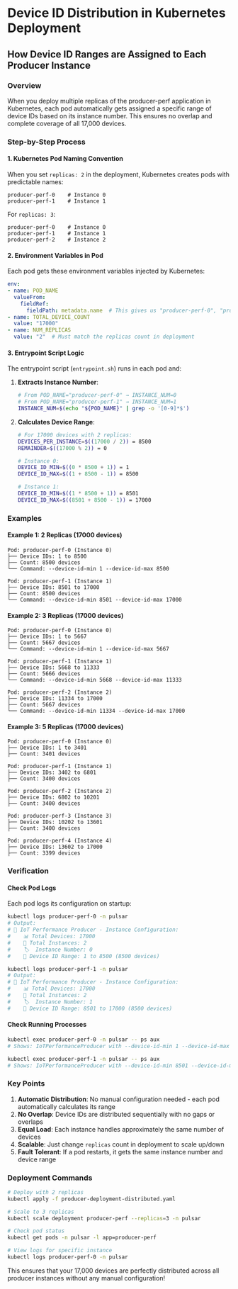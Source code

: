 # Device ID Distribution in Kubernetes Deployment

## How Device ID Ranges are Assigned to Each Producer Instance

### Overview
When you deploy multiple replicas of the producer-perf application in Kubernetes, each pod automatically gets assigned a specific range of device IDs based on its instance number. This ensures no overlap and complete coverage of all 17,000 devices.

### Step-by-Step Process

#### 1. **Kubernetes Pod Naming Convention**
When you set `replicas: 2` in the deployment, Kubernetes creates pods with predictable names:
```
producer-perf-0    # Instance 0
producer-perf-1    # Instance 1
```

For `replicas: 3`:
```
producer-perf-0    # Instance 0
producer-perf-1    # Instance 1  
producer-perf-2    # Instance 2
```

#### 2. **Environment Variables in Pod**
Each pod gets these environment variables injected by Kubernetes:
```yaml
env:
- name: POD_NAME
  valueFrom:
    fieldRef:
      fieldPath: metadata.name  # This gives us "producer-perf-0", "producer-perf-1", etc.
- name: TOTAL_DEVICE_COUNT
  value: "17000"
- name: NUM_REPLICAS
  value: "2"  # Must match the replicas count in deployment
```

#### 3. **Entrypoint Script Logic**
The entrypoint script (`entrypoint.sh`) runs in each pod and:

1. **Extracts Instance Number**:
   ```bash
   # From POD_NAME="producer-perf-0" → INSTANCE_NUM=0
   # From POD_NAME="producer-perf-1" → INSTANCE_NUM=1
   INSTANCE_NUM=$(echo "${POD_NAME}" | grep -o '[0-9]*$')
   ```

2. **Calculates Device Range**:
   ```bash
   # For 17000 devices with 2 replicas:
   DEVICES_PER_INSTANCE=$((17000 / 2)) = 8500
   REMAINDER=$((17000 % 2)) = 0
   
   # Instance 0:
   DEVICE_ID_MIN=$((0 * 8500 + 1)) = 1
   DEVICE_ID_MAX=$((1 + 8500 - 1)) = 8500
   
   # Instance 1:
   DEVICE_ID_MIN=$((1 * 8500 + 1)) = 8501  
   DEVICE_ID_MAX=$((8501 + 8500 - 1)) = 17000
   ```

### Examples

#### Example 1: 2 Replicas (17000 devices)
```
Pod: producer-perf-0 (Instance 0)
├── Device IDs: 1 to 8500
├── Count: 8500 devices
└── Command: --device-id-min 1 --device-id-max 8500

Pod: producer-perf-1 (Instance 1)  
├── Device IDs: 8501 to 17000
├── Count: 8500 devices
└── Command: --device-id-min 8501 --device-id-max 17000
```

#### Example 2: 3 Replicas (17000 devices)
```
Pod: producer-perf-0 (Instance 0)
├── Device IDs: 1 to 5667
├── Count: 5667 devices
└── Command: --device-id-min 1 --device-id-max 5667

Pod: producer-perf-1 (Instance 1)
├── Device IDs: 5668 to 11333  
├── Count: 5666 devices
└── Command: --device-id-min 5668 --device-id-max 11333

Pod: producer-perf-2 (Instance 2)
├── Device IDs: 11334 to 17000
├── Count: 5667 devices  
└── Command: --device-id-min 11334 --device-id-max 17000
```

#### Example 3: 5 Replicas (17000 devices)
```
Pod: producer-perf-0 (Instance 0)
├── Device IDs: 1 to 3401
├── Count: 3401 devices

Pod: producer-perf-1 (Instance 1)
├── Device IDs: 3402 to 6801
├── Count: 3400 devices

Pod: producer-perf-2 (Instance 2)
├── Device IDs: 6802 to 10201
├── Count: 3400 devices

Pod: producer-perf-3 (Instance 3)
├── Device IDs: 10202 to 13601
├── Count: 3400 devices

Pod: producer-perf-4 (Instance 4)
├── Device IDs: 13602 to 17000
├── Count: 3399 devices
```

### Verification

#### Check Pod Logs
Each pod logs its configuration on startup:
```bash
kubectl logs producer-perf-0 -n pulsar
# Output:
# 🚀 IoT Performance Producer - Instance Configuration:
#    📊 Total Devices: 17000
#    🔢 Total Instances: 2
#    🏷️  Instance Number: 0
#    📱 Device ID Range: 1 to 8500 (8500 devices)

kubectl logs producer-perf-1 -n pulsar  
# Output:
# 🚀 IoT Performance Producer - Instance Configuration:
#    📊 Total Devices: 17000
#    🔢 Total Instances: 2
#    🏷️  Instance Number: 1
#    📱 Device ID Range: 8501 to 17000 (8500 devices)
```

#### Check Running Processes
```bash
kubectl exec producer-perf-0 -n pulsar -- ps aux
# Shows: IoTPerformanceProducer with --device-id-min 1 --device-id-max 8500

kubectl exec producer-perf-1 -n pulsar -- ps aux  
# Shows: IoTPerformanceProducer with --device-id-min 8501 --device-id-max 17000
```

### Key Points

1. **Automatic Distribution**: No manual configuration needed - each pod automatically calculates its range
2. **No Overlap**: Device IDs are distributed sequentially with no gaps or overlaps
3. **Equal Load**: Each instance handles approximately the same number of devices
4. **Scalable**: Just change `replicas` count in deployment to scale up/down
5. **Fault Tolerant**: If a pod restarts, it gets the same instance number and device range

### Deployment Commands

```bash
# Deploy with 2 replicas
kubectl apply -f producer-deployment-distributed.yaml

# Scale to 3 replicas
kubectl scale deployment producer-perf --replicas=3 -n pulsar

# Check pod status
kubectl get pods -n pulsar -l app=producer-perf

# View logs for specific instance
kubectl logs producer-perf-0 -n pulsar
```

This ensures that your 17,000 devices are perfectly distributed across all producer instances without any manual configuration!
